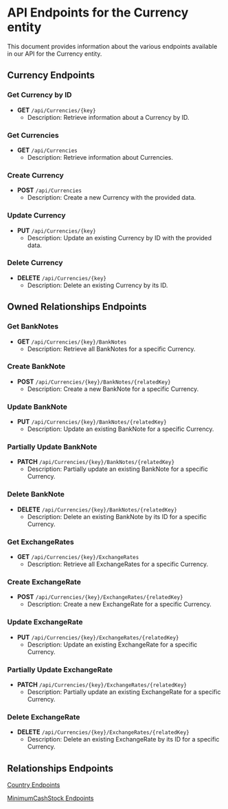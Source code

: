 # API Endpoints for the Currency entity

This document provides information about the various endpoints available in our API for the Currency entity.

## Currency Endpoints

### Get Currency by ID
- **GET** `/api/Currencies/{key}`
  - Description: Retrieve information about a Currency by ID.
  
### Get Currencies
- **GET** `/api/Currencies`
  - Description: Retrieve information about Currencies.

### Create Currency
- **POST** `/api/Currencies`
  - Description: Create a new Currency with the provided data.

### Update Currency
- **PUT** `/api/Currencies/{key}`
  - Description: Update an existing Currency by ID with the provided data.
 
### Delete Currency
- **DELETE** `/api/Currencies/{key}`
  - Description: Delete an existing Currency by its ID.

## Owned Relationships Endpoints

### Get BankNotes
- **GET** `/api/Currencies/{key}/BankNotes`
  - Description: Retrieve all BankNotes for a specific Currency.
  
### Create BankNote
- **POST** `/api/Currencies/{key}/BankNotes/{relatedKey}`
  - Description: Create a new BankNote for a specific Currency.
  
### Update BankNote
- **PUT** `/api/Currencies/{key}/BankNotes/{relatedKey}`
  - Description: Update an existing BankNote for a specific Currency.
  
### Partially Update BankNote
- **PATCH** `/api/Currencies/{key}/BankNotes/{relatedKey}`
  - Description: Partially update an existing BankNote for a specific Currency.

### Delete BankNote
- **DELETE** `/api/Currencies/{key}/BankNotes/{relatedKey}`
  - Description: Delete an existing BankNote by its ID for a specific Currency.

### Get ExchangeRates
- **GET** `/api/Currencies/{key}/ExchangeRates`
  - Description: Retrieve all ExchangeRates for a specific Currency.
  
### Create ExchangeRate
- **POST** `/api/Currencies/{key}/ExchangeRates/{relatedKey}`
  - Description: Create a new ExchangeRate for a specific Currency.
  
### Update ExchangeRate
- **PUT** `/api/Currencies/{key}/ExchangeRates/{relatedKey}`
  - Description: Update an existing ExchangeRate for a specific Currency.
  
### Partially Update ExchangeRate
- **PATCH** `/api/Currencies/{key}/ExchangeRates/{relatedKey}`
  - Description: Partially update an existing ExchangeRate for a specific Currency.

### Delete ExchangeRate
- **DELETE** `/api/Currencies/{key}/ExchangeRates/{relatedKey}`
  - Description: Delete an existing ExchangeRate by its ID for a specific Currency.

## Relationships Endpoints

[Country Endpoints](CountryEndpoints.md)

[MinimumCashStock Endpoints](MinimumCashStockEndpoints.md)
